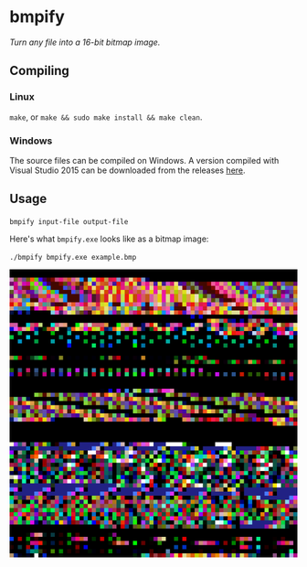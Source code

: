 # bmpify

*Turn any file into a 16-bit bitmap image.*

## Compiling

### Linux

`make`, or `make && sudo make install && make clean`.

### Windows

The source files can be compiled on Windows. A version compiled with Visual Studio 2015 can be downloaded from the releases [here](../../releases/tag/v1.1).

## Usage

`bmpify input-file output-file`

Here's what `bmpify.exe` looks like as a bitmap image:

`./bmpify bmpify.exe example.bmp`

![bmpify example](example.png "bmpify example")
